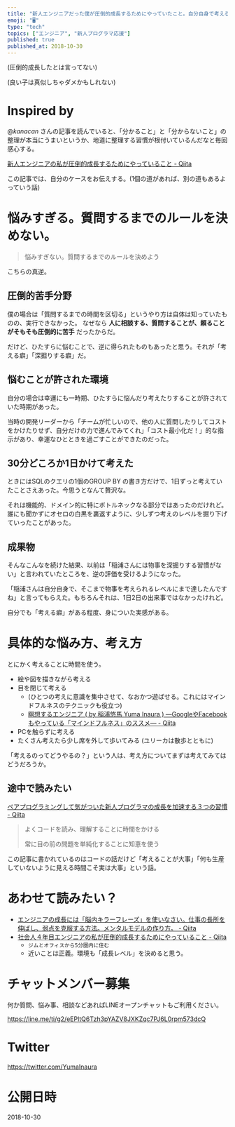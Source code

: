 ```yaml
---
title: "新人エンジニアだった僕が圧倒的成長するためにやっていたこと。自分自身で考える習慣をつける 「悩みのススメ」 。"
emoji: "🖥"
type: "tech"
topics: ["エンジニア", "新人プログラマ応援"]
published: true
published_at: 2018-10-30
---
```


(圧倒的成長したとは言ってない)

(良い子は真似しちゃダメかもしれない)

# Inspired by

@_kanacan_ さんの記事を読んでいると、「分かること」と「分からないこと」の整理が本当にうまいというか、地道に整理する習慣が根付いているんだなと毎回感心する。

[新人エンジニアの私が圧倒的成長するためにやっていること - Qiita](https://qiita.com/_kanacan_/items/d9d99e5bb0248584a6c5)

この記事では、自分のケースをお伝えする。(1個の道があれば、別の道もあるよっていう話)

# 悩みすぎる。質問するまでのルールを決めない。

>悩みすぎない。質問するまでのルールを決めよう

こちらの真逆。

## 圧倒的苦手分野

僕の場合は「質問するまでの時間を区切る」というやり方は自体は知っていたものの、実行できなかった。
なぜなら **人に相談する、質問することが、頼ることがそもそも圧倒的に苦手** だったからだ。

だけど、ひたすらに悩むことで、逆に得られたものもあったと思う。それが「考える癖」「深掘りする癖」だ。

## 悩むことが許された環境

自分の場合は幸運にも一時期、ひたすらに悩んだり考えたりすることが許されていた時期があった。

当時の開発リーダーから「チームが忙しいので、他の人に質問したりしてコストをかけたりせず、自分だけの力で進んでみてくれ」「コスト最小化だ！」的な指示があり、幸運なひとときを過ごすことができたのだった。

## 30分どころか1日かけて考えた

ときにはSQLのクエリの1個のGROUP BY の書き方だけで、1日ずっと考えていたことさえあった。今思うとなんて贅沢な。

それは機能的、ドメイン的に特にボトルネックなる部分ではあったのだけれど。誰にも聞かずにオセロの白黒を裏返すように、少しずつ考えのレベルを掘り下げていったことがあった。

## 成果物

そんなこんなを続けた結果、以前は「稲浦さんには物事を深掘りする習慣がない」と言われていたところを、逆の評価を受けるようになった。

「稲浦さんは自分自身で、そこまで物事を考えられるレベルにまで達したんですね」と言ってもらえた。もちろんそれは、1日2日の出来事ではなかったけれど。

自分でも「考える癖」がある程度、身についた実感がある。

# 具体的な悩み方、考え方

とにかく考えることに時間を使う。

- 絵や図を描きながら考える
- 目を閉じて考える
  - (ひとつの考えに意識を集中させて、なおかつ遊ばせる。これにはマインドフルネスのテクニックも役立つ)
  - [瞑想するエンジニア ( by 稲浦悠馬 Yuma Inaura ) —GoogleやFacebookもやっている「マインドフルネス」のススメ— - Qiita](https://qiita.com/YumaInaura/items/f1a55b0b342954224207)
- PCを触らずに考える
- たくさん考えたら少し席を外して歩いてみる (ユリーカは散歩とともに)


「考えるのってどうやるの？」という人は、考え方についてまずは考えてみてはどうだろうか。

## 途中で読みたい

[ペアプログラミングして気がついた新人プログラマの成長を加速する３つの習慣 - Qiita](https://qiita.com/KakkiiiiKyg/items/2d0920416a0e0187810d)

>よくコードを読み、理解することに時間をかける
>
>常に目の前の問題を単純化することに知恵を使う

この記事に書かれているのはコードの話だけど「考えることが大事」「何も生産していないように見える時間こそ実は大事」という話。

# あわせて読みたい？

- [エンジニアの成長には「脳内キラーフレーズ」を使いなさい。仕事の長所を伸ばし、弱点を克服する方法。メンタルモデルの作り方。 - Qiita](https://qiita.com/YumaInaura/items/1bcdd0ee4d331603a226)
- [社会人４年目エンジニアの私が圧倒的成長するためにやっていること - Qiita](https://qiita.com/k-boy/items/7f163525b4082f0738f7#_reference-3154bdd399546b9efca9)
  - `ジムとオフィスから5分圏内に住む`
  - 近いことは正義。環境も「成長レベル」を決めると思う。








<!-- Update From Qiita API -->

# チャットメンバー募集


何か質問、悩み事、相談などあればLINEオープンチャットもご利用ください。

https://line.me/ti/g2/eEPltQ6Tzh3pYAZV8JXKZqc7PJ6L0rpm573dcQ





# Twitter


https://twitter.com/YumaInaura


<!-- Update From Qiita API -->



# 公開日時

2018-10-30
